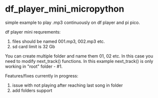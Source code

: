 # df_player_mini_micropython
simple example to play .mp3 continuously on df player and pi pico.

df player mini requrements:
1. files should be named 001.mp3, 002.mp3 etc.
2. sd card limit is 32 Gb

You can create multiple folder and name them 01, 02 etc.
In this case you need to modify next_track() functions.
In this example next_track() is only working in "root" folder - #1.

Features/fixes currently in progress:
  1. issue with not playing after reaching last song in folder
  2. add folders support
